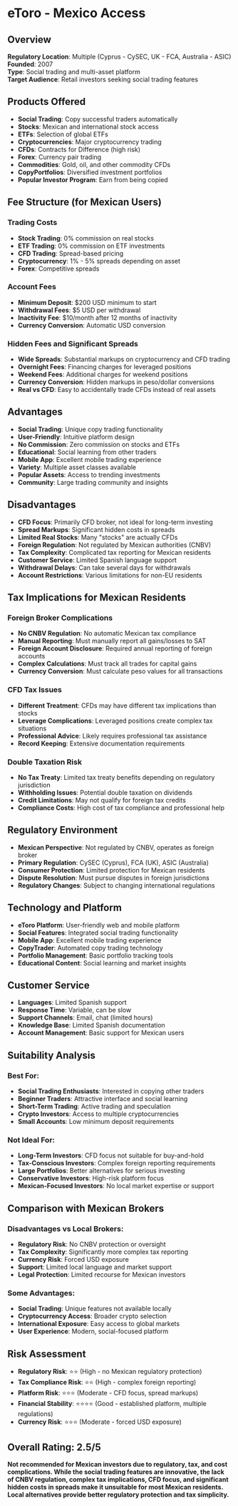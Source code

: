 # eToro - Mexico Access

## Overview
**Regulatory Location**: Multiple (Cyprus - CySEC, UK - FCA, Australia - ASIC)  
**Founded**: 2007  
**Type**: Social trading and multi-asset platform  
**Target Audience**: Retail investors seeking social trading features  

## Products Offered
- **Social Trading**: Copy successful traders automatically
- **Stocks**: Mexican and international stock access
- **ETFs**: Selection of global ETFs
- **Cryptocurrencies**: Major cryptocurrency trading
- **CFDs**: Contracts for Difference (high risk)
- **Forex**: Currency pair trading
- **Commodities**: Gold, oil, and other commodity CFDs
- **CopyPortfolios**: Diversified investment portfolios
- **Popular Investor Program**: Earn from being copied

## Fee Structure (for Mexican Users)
### Trading Costs
- **Stock Trading**: 0% commission on real stocks
- **ETF Trading**: 0% commission on ETF investments
- **CFD Trading**: Spread-based pricing
- **Cryptocurrency**: 1% - 5% spreads depending on asset
- **Forex**: Competitive spreads

### Account Fees
- **Minimum Deposit**: $200 USD minimum to start
- **Withdrawal Fees**: $5 USD per withdrawal
- **Inactivity Fee**: $10/month after 12 months of inactivity
- **Currency Conversion**: Automatic USD conversion

### Hidden Fees and Significant Spreads
- **Wide Spreads**: Substantial markups on cryptocurrency and CFD trading
- **Overnight Fees**: Financing charges for leveraged positions
- **Weekend Fees**: Additional charges for weekend positions
- **Currency Conversion**: Hidden markups in peso/dollar conversions
- **Real vs CFD**: Easy to accidentally trade CFDs instead of real assets

## Advantages
- **Social Trading**: Unique copy trading functionality
- **User-Friendly**: Intuitive platform design
- **No Commission**: Zero commission on stocks and ETFs
- **Educational**: Social learning from other traders
- **Mobile App**: Excellent mobile trading experience
- **Variety**: Multiple asset classes available
- **Popular Assets**: Access to trending investments
- **Community**: Large trading community and insights

## Disadvantages
- **CFD Focus**: Primarily CFD broker, not ideal for long-term investing
- **Spread Markups**: Significant hidden costs in spreads
- **Limited Real Stocks**: Many "stocks" are actually CFDs
- **Foreign Regulation**: Not regulated by Mexican authorities (CNBV)
- **Tax Complexity**: Complicated tax reporting for Mexican residents
- **Customer Service**: Limited Spanish language support
- **Withdrawal Delays**: Can take several days for withdrawals
- **Account Restrictions**: Various limitations for non-EU residents

## Tax Implications for Mexican Residents
### Foreign Broker Complications
- **No CNBV Regulation**: No automatic Mexican tax compliance
- **Manual Reporting**: Must manually report all gains/losses to SAT
- **Foreign Account Disclosure**: Required annual reporting of foreign accounts
- **Complex Calculations**: Must track all trades for capital gains
- **Currency Conversion**: Must calculate peso values for all transactions

### CFD Tax Issues
- **Different Treatment**: CFDs may have different tax implications than stocks
- **Leverage Complications**: Leveraged positions create complex tax situations
- **Professional Advice**: Likely requires professional tax assistance
- **Record Keeping**: Extensive documentation requirements

### Double Taxation Risk
- **No Tax Treaty**: Limited tax treaty benefits depending on regulatory jurisdiction
- **Withholding Issues**: Potential double taxation on dividends
- **Credit Limitations**: May not qualify for foreign tax credits
- **Compliance Costs**: High cost of tax compliance and professional help

## Regulatory Environment
- **Mexican Perspective**: Not regulated by CNBV, operates as foreign broker
- **Primary Regulation**: CySEC (Cyprus), FCA (UK), ASIC (Australia)
- **Consumer Protection**: Limited protection for Mexican residents
- **Dispute Resolution**: Must pursue disputes in foreign jurisdictions
- **Regulatory Changes**: Subject to changing international regulations

## Technology and Platform
- **eToro Platform**: User-friendly web and mobile platform
- **Social Features**: Integrated social trading functionality
- **Mobile App**: Excellent mobile trading experience
- **CopyTrader**: Automated copy trading technology
- **Portfolio Management**: Basic portfolio tracking tools
- **Educational Content**: Social learning and market insights

## Customer Service
- **Languages**: Limited Spanish support
- **Response Time**: Variable, can be slow
- **Support Channels**: Email, chat (limited hours)
- **Knowledge Base**: Limited Spanish documentation
- **Account Management**: Basic support for Mexican users

## Suitability Analysis
### Best For:
- **Social Trading Enthusiasts**: Interested in copying other traders
- **Beginner Traders**: Attractive interface and social learning
- **Short-Term Trading**: Active trading and speculation
- **Crypto Investors**: Access to multiple cryptocurrencies
- **Small Accounts**: Low minimum deposit requirements

### Not Ideal For:
- **Long-Term Investors**: CFD focus not suitable for buy-and-hold
- **Tax-Conscious Investors**: Complex foreign reporting requirements
- **Large Portfolios**: Better alternatives for serious investing
- **Conservative Investors**: High-risk platform focus
- **Mexican-Focused Investors**: No local market expertise or support

## Comparison with Mexican Brokers
### Disadvantages vs Local Brokers:
- **Regulatory Risk**: No CNBV protection or oversight
- **Tax Complexity**: Significantly more complex tax reporting
- **Currency Risk**: Forced USD exposure
- **Support**: Limited local language and market support
- **Legal Protection**: Limited recourse for Mexican investors

### Some Advantages:
- **Social Trading**: Unique features not available locally
- **Cryptocurrency Access**: Broader crypto selection
- **International Exposure**: Easy access to global markets
- **User Experience**: Modern, social-focused platform

## Risk Assessment
- **Regulatory Risk**: ⭐⭐ (High - no Mexican regulatory protection)
- **Tax Compliance Risk**: ⭐⭐ (High - complex foreign reporting)
- **Platform Risk**: ⭐⭐⭐ (Moderate - CFD focus, spread markups)
- **Financial Stability**: ⭐⭐⭐⭐ (Good - established platform, multiple regulations)
- **Currency Risk**: ⭐⭐⭐ (Moderate - forced USD exposure)

## Overall Rating: 2.5/5
**Not recommended for Mexican investors due to regulatory, tax, and cost complications. While the social trading features are innovative, the lack of CNBV regulation, complex tax implications, CFD focus, and significant hidden costs in spreads make it unsuitable for most Mexican residents. Local alternatives provide better regulatory protection and tax simplicity.**
